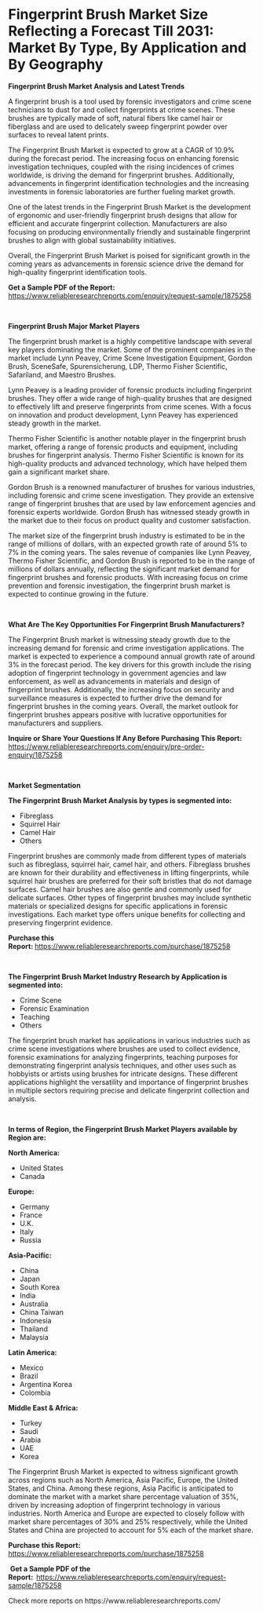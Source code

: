 <p><h1>Fingerprint Brush Market Size Reflecting a Forecast Till 2031: Market By Type, By Application and By Geography</h1></p><p><strong>Fingerprint Brush Market Analysis and Latest Trends</strong></p>
<p><p>A fingerprint brush is a tool used by forensic investigators and crime scene technicians to dust for and collect fingerprints at crime scenes. These brushes are typically made of soft, natural fibers like camel hair or fiberglass and are used to delicately sweep fingerprint powder over surfaces to reveal latent prints.</p><p>The Fingerprint Brush Market is expected to grow at a CAGR of 10.9% during the forecast period. The increasing focus on enhancing forensic investigation techniques, coupled with the rising incidences of crimes worldwide, is driving the demand for fingerprint brushes. Additionally, advancements in fingerprint identification technologies and the increasing investments in forensic laboratories are further fueling market growth.</p><p>One of the latest trends in the Fingerprint Brush Market is the development of ergonomic and user-friendly fingerprint brush designs that allow for efficient and accurate fingerprint collection. Manufacturers are also focusing on producing environmentally friendly and sustainable fingerprint brushes to align with global sustainability initiatives.</p><p>Overall, the Fingerprint Brush Market is poised for significant growth in the coming years as advancements in forensic science drive the demand for high-quality fingerprint identification tools.</p></p>
<p><strong>Get a Sample PDF of the Report:&nbsp;</strong> <a href="https://www.reliableresearchreports.com/enquiry/request-sample/1875258">https://www.reliableresearchreports.com/enquiry/request-sample/1875258</a></p>
<p>&nbsp;</p>
<p><strong>Fingerprint Brush Major Market Players</strong></p>
<p><p>The fingerprint brush market is a highly competitive landscape with several key players dominating the market. Some of the prominent companies in the market include Lynn Peavey, Crime Scene Investigation Equipment, Gordon Brush, SceneSafe, Spurensicherung, LDP, Thermo Fisher Scientific, Safariland, and Maestro Brushes.</p><p>Lynn Peavey is a leading provider of forensic products including fingerprint brushes. They offer a wide range of high-quality brushes that are designed to effectively lift and preserve fingerprints from crime scenes. With a focus on innovation and product development, Lynn Peavey has experienced steady growth in the market.</p><p>Thermo Fisher Scientific is another notable player in the fingerprint brush market, offering a range of forensic products and equipment, including brushes for fingerprint analysis. Thermo Fisher Scientific is known for its high-quality products and advanced technology, which have helped them gain a significant market share.</p><p>Gordon Brush is a renowned manufacturer of brushes for various industries, including forensic and crime scene investigation. They provide an extensive range of fingerprint brushes that are used by law enforcement agencies and forensic experts worldwide. Gordon Brush has witnessed steady growth in the market due to their focus on product quality and customer satisfaction.</p><p>The market size of the fingerprint brush industry is estimated to be in the range of millions of dollars, with an expected growth rate of around 5% to 7% in the coming years. The sales revenue of companies like Lynn Peavey, Thermo Fisher Scientific, and Gordon Brush is reported to be in the range of millions of dollars annually, reflecting the significant market demand for fingerprint brushes and forensic products. With increasing focus on crime prevention and forensic investigation, the fingerprint brush market is expected to continue growing in the future.</p></p>
<p>&nbsp;</p>
<p><strong>What Are The Key Opportunities For Fingerprint Brush Manufacturers?</strong></p>
<p><p>The Fingerprint Brush market is witnessing steady growth due to the increasing demand for forensic and crime investigation applications. The market is expected to experience a compound annual growth rate of around 3% in the forecast period. The key drivers for this growth include the rising adoption of fingerprint technology in government agencies and law enforcement, as well as advancements in materials and design of fingerprint brushes. Additionally, the increasing focus on security and surveillance measures is expected to further drive the demand for fingerprint brushes in the coming years. Overall, the market outlook for fingerprint brushes appears positive with lucrative opportunities for manufacturers and suppliers.</p></p>
<p><strong>Inquire or Share Your Questions If Any Before Purchasing This Report:</strong> <a href="https://www.reliableresearchreports.com/enquiry/pre-order-enquiry/1875258">https://www.reliableresearchreports.com/enquiry/pre-order-enquiry/1875258</a></p>
<p>&nbsp;</p>
<p><strong>Market Segmentation</strong></p>
<p><strong>The Fingerprint Brush Market Analysis by types is segmented into:</strong></p>
<p><ul><li>Fibreglass</li><li>Squirrel Hair</li><li>Camel Hair</li><li>Others</li></ul></p>
<p><p>Fingerprint brushes are commonly made from different types of materials such as fibreglass, squirrel hair, camel hair, and others. Fibreglass brushes are known for their durability and effectiveness in lifting fingerprints, while squirrel hair brushes are preferred for their soft bristles that do not damage surfaces. Camel hair brushes are also gentle and commonly used for delicate surfaces. Other types of fingerprint brushes may include synthetic materials or specialized designs for specific applications in forensic investigations. Each market type offers unique benefits for collecting and preserving fingerprint evidence.</p></p>
<p><strong>Purchase this Report:&nbsp;</strong><a href="https://www.reliableresearchreports.com/purchase/1875258">https://www.reliableresearchreports.com/purchase/1875258</a></p>
<p>&nbsp;</p>
<p><strong>The Fingerprint Brush Market Industry Research by Application is segmented into:</strong></p>
<p><ul><li>Crime Scene</li><li>Forensic Examination</li><li>Teaching</li><li>Others</li></ul></p>
<p><p>The fingerprint brush market has applications in various industries such as crime scene investigations where brushes are used to collect evidence, forensic examinations for analyzing fingerprints, teaching purposes for demonstrating fingerprint analysis techniques, and other uses such as hobbyists or artists using brushes for intricate designs. These different applications highlight the versatility and importance of fingerprint brushes in multiple sectors requiring precise and delicate fingerprint collection and analysis.</p></p>
<p>&nbsp;</p>
<p><strong>In terms of Region, the Fingerprint Brush Market Players available by Region are:</strong></p>
<p>
    <p> <strong> North America: </strong>
        <ul>
            <li>United States</li>
            <li>Canada</li>
        </ul>
        </p> 
    <p> <strong> Europe: </strong>
        <ul>
            <li>Germany</li>
            <li>France</li>
            <li>U.K.</li>
            <li>Italy</li>
            <li>Russia</li>
        </ul>
        </p> 
    <p> <strong> Asia-Pacific: </strong>
        <ul>
            <li>China</li>
            <li>Japan</li>
            <li>South Korea</li>
            <li>India</li>
            <li>Australia</li>
            <li>China Taiwan</li>
            <li>Indonesia</li>
            <li>Thailand</li>
            <li>Malaysia</li>
        </ul>
        </p> 
    <p> <strong> Latin America: </strong>
        <ul>
            <li>Mexico</li>
            <li>Brazil</li>
            <li>Argentina Korea</li>
            <li>Colombia</li>
        </ul>
        </p> 
    <p> <strong> Middle East & Africa: </strong>
        <ul>
            <li>Turkey</li>
            <li>Saudi</li>
            <li>Arabia</li>
            <li>UAE</li>
            <li>Korea</li>
        </ul>
    </p>
    </p>
<p><p>The Fingerprint Brush Market is expected to witness significant growth across regions such as North America, Asia Pacific, Europe, the United States, and China. Among these regions, Asia Pacific is anticipated to dominate the market with a market share percentage valuation of 35%, driven by increasing adoption of fingerprint technology in various industries. North America and Europe are expected to closely follow with market share percentages of 30% and 25% respectively, while the United States and China are projected to account for 5% each of the market share.</p></p>
<p><strong>Purchase this Report: </strong><a href="https://www.reliableresearchreports.com/purchase/1875258">https://www.reliableresearchreports.com/purchase/1875258</a></p>
<p>&nbsp;<strong>Get a Sample PDF of the Report:&nbsp;&nbsp;</strong><a href="https://www.reliableresearchreports.com/enquiry/request-sample/1875258">https://www.reliableresearchreports.com/enquiry/request-sample/1875258</a></p>
<p><strong></strong></p>
<p>Check more reports on https://www.reliableresearchreports.com/</p>